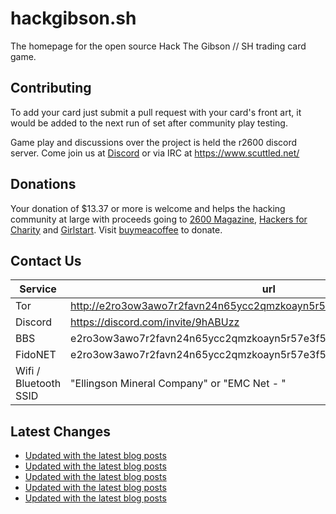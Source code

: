# hackgibson.sh
The homepage for the open source Hack The Gibson // SH trading card game.


## Contributing

To add your card just submit a pull request with your card's front art, it would be added to the next run of set after community play testing.

Game play and discussions over the project is held the r2600 discord server. Come join us at [Discord](https://discord.com/invite/9hABUzz) or via IRC at https://www.scuttled.net/


## Donations

Your donation of $13.37 or more is welcome and helps the hacking community at large with proceeds going to [2600 Magazine](https://2600.com/), [Hackers for Charity](https://hackersforcharity.org) and [Girlstart](https://girlstart.org).  Visit [buymeacoffee](https://www.buymeacoffee.com/hackgibson.sh) to donate.


## Contact Us

Service | url
-|-
Tor | http://e2ro3ow3awo7r2favn24n65ycc2qmzkoayn5r57e3f56nvjwdcgg32ad.onion
Discord | https://discord.com/invite/9hABUzz
BBS | e2ro3ow3awo7r2favn24n65ycc2qmzkoayn5r57e3f56nvjwdcgg32ad.onion:23
FidoNET | e2ro3ow3awo7r2favn24n65ycc2qmzkoayn5r57e3f56nvjwdcgg32ad.onion:24554
Wifi / Bluetooth SSID | "Ellingson Mineral Company" or "EMC Net - <fidonet address>"

## Latest Changes
<!-- BLOG-POST-LIST:START -->
- [Updated with the latest blog posts](https://github.com/DFW2600/hackgibson.sh/commit/a4c6d6dfae53dd9ff78e1b4e7b149522786c3069)
- [Updated with the latest blog posts](https://github.com/DFW2600/hackgibson.sh/commit/92b557aa10eb4c86b07cdb3dfe2b0ef370eb44a6)
- [Updated with the latest blog posts](https://github.com/DFW2600/hackgibson.sh/commit/d61df658fc235e5cda5953f72b3d98a8afd547ec)
- [Updated with the latest blog posts](https://github.com/DFW2600/hackgibson.sh/commit/f9988f3c4ba4166911f527a59ca85d80dd602f7f)
- [Updated with the latest blog posts](https://github.com/DFW2600/hackgibson.sh/commit/37b9a5dfcdf612cba7bcaf3c9d27cf89f34c8d31)
<!-- BLOG-POST-LIST:END -->

